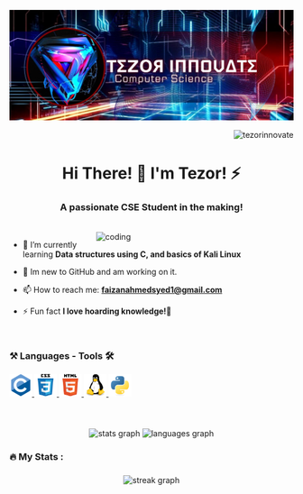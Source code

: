 ![logo](https://github.com/TezorInnovate/TezorInnovate/blob/main/GitHub%20banner.jpg)
<p align="right"> <img src="https://komarev.com/ghpvc/?username=tezorinnovate&label=Profile%20views&color=0e75b6&style=flat" alt="tezorinnovate" /> </p>

<h1 align="center">
  Hi There! 👋 I'm Tezor! ⚡
</h1>

<h3 align="center">A passionate CSE Student in the making!</h3>

<br/>

<img align="right" alt="coding" width="350" src="https://31.media.tumblr.com/4717a813263f471b0def42d70c835ad5/tumblr_mtw0ojDUCQ1ru39xmo1_500.gif">


 - 🌱 I’m currently learning **Data structures using C, and basics of Kali Linux**

 - 🥹 Im new to GitHub and am working on it.
  
 - 📫 How to reach me: **faizanahmedsyed1@gmail.com**

 - ⚡ Fun fact **I love hoarding knowledge!🤯**

<p align="left">
</p>

<br/>

  <h3 align="left">⚒️ Languages - Tools 🛠️</h3>
  <p align="left"> <a href="https://www.cprogramming.com/" target="_blank" rel="noreferrer"> <img src="https://raw.githubusercontent.com/devicons/devicon/master/icons/c/c-original.svg" alt="c" width="40" height="40"/> </a> <a href="https://www.w3schools.com/css/" target="_blank" rel="noreferrer"> <img src="https://raw.githubusercontent.com/devicons/devicon/master/icons/css3/css3-original-wordmark.svg" alt="css3" width="40" height="40"/> </a> <a href="https://www.w3.org/html/" target="_blank" rel="noreferrer"> <img src="https://raw.githubusercontent.com/devicons/devicon/master/icons/html5/html5-original-wordmark.svg" alt="html5" width="40" height="40"/> </a> <a href="https://www.linux.org/" target="_blank" rel="noreferrer"> <img src="https://raw.githubusercontent.com/devicons/devicon/master/icons/linux/linux-original.svg" alt="linux" width="40" height="40"/> </a> <a href="https://www.python.org" target="_blank" rel="noreferrer"> <img src="https://raw.githubusercontent.com/devicons/devicon/master/icons/python/python-original.svg" alt="python" width="40" height="40"/> </a> </p>
<br/>

###

<div align="center">
  <img src="https://github-readme-stats.vercel.app/api?username=tezorinnovate&hide_title=false&hide_rank=false&show_icons=true&include_all_commits=true&count_private=true&disable_animations=false&theme=dracula&locale=en&hide_border=false" height="125" alt="stats graph"  />
  <img src="https://github-readme-stats.vercel.app/api/top-langs?username=tezorinnovate&locale=en&hide_title=false&layout=compact&card_width=320&langs_count=5&theme=dracula&hide_border=false" height="125" alt="languages graph"  />
</div>

###

<h3 align="left">🔥   My Stats :</h3>

###

<div align="center">
  <img src="https://streak-stats.demolab.com?user=tezorinnovate&locale=en&mode=daily&theme=dark&hide_border=false&border_radius=5&order=3" height="220" alt="streak graph"  />
</div>
